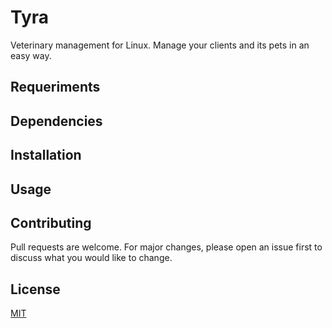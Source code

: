 # Tyra
Veterinary management for Linux.
Manage your clients and its pets in an easy way.

## Requeriments

## Dependencies

## Installation

## Usage

## Contributing
Pull requests are welcome. For major changes, please open an issue first
to discuss what you would like to change.

## License
[MIT](https://mit-license.org/)
